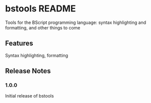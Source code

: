 # bstools README

Tools for the ΒScript programming language: syntax highlighting and formatting, and other things to come

## Features

Syntax highlighting, formatting
<!-- Describe specific features of your extension including screenshots of your extension in action. Image paths are relative to this README file.

For example if there is an image subfolder under your extension project workspace:

> Tip: Many popular extensions utilize animations. This is an excellent way to show off your extension! We recommend short, focused animations that are easy to follow.

## Requirements

If you have any requirements or dependencies, add a section describing those and how to install and configure them.

## Extension Settings

Include if your extension adds any VS Code settings through the `contributes.configuration` extension point.

For example:

This extension contributes the following settings:

* `myExtension.enable`: enable/disable this extension
* `myExtension.thing`: set to `blah` to do something -->

<!-- ## Known Issues -->

<!-- Calling out known issues can help limit users opening duplicate issues against your extension. -->

## Release Notes

### 1.0.0

Initial release of bstools
